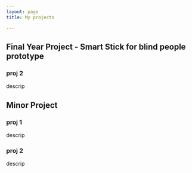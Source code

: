 ```yaml
---
layout: page
title: My projects

---
```

## Final Year Project - Smart Stick for blind people prototype

### proj 2
descrip
## Minor Project
### proj 1
descrip
### proj 2
descrip
